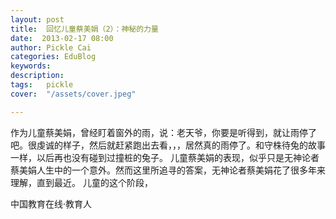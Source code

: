 ```yaml
---
layout: post  
title:  回忆儿童蔡美娟（2）：神秘的力量  
date:  2013-02-17 08:00  
author: Pickle Cai  
categories: EduBlog  
keywords: 
description:   
tags:	pickle   
cover:  "/assets/cover.jpeg"  

---  
```

    
 作为儿童蔡美娟，曾经盯着窗外的雨，说：老天爷，你要是听得到，就让雨停了吧。很虔诚的样子，然后就赶紧跑出去看，，，居然真的雨停了。和守株待兔的故事一样，以后再也没有碰到过撞桩的兔子。 儿童蔡美娟的表现，似乎只是无神论者蔡美娟人生中的一个意外。然而这里所追寻的答案，无神论者蔡美娟花了很多年来理解，直到最近。 儿童的这个阶段，				

		    
 中国教育在线·教育人

